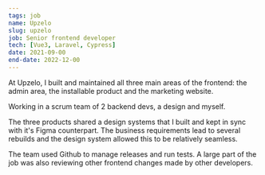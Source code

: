 ```yaml
---
tags: job
name: Upzelo
slug: upzelo
job: Senior frontend developer
tech: [Vue3, Laravel, Cypress]
date: 2021-09-00
end-date: 2022-12-00
---
```


At Upzelo, I built and maintained all three main areas of the frontend: the admin area, the installable product and the marketing website.

Working in a scrum team of 2 backend devs, a design and myself.

The three products shared a design systems that I built and kept in sync with it's Figma counterpart. The business requirements lead to several rebuilds and the design system allowed this to be relatively seamless.

The team used Github to manage releases and run tests. A large part of the job was also reviewing other frontend changes made by other developers.
